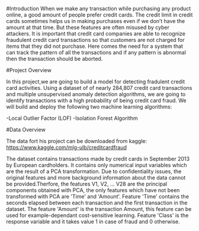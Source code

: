 #Introduction 
When we make any transaction while purchasing any product online, a good amount of people prefer credit cards. The credit limit in credit cards sometimes helps us 
in making purchases even if we don’t have the amount at that time. But these features are often misused by cyber attackers. It is important that credit card companies 
are able to recognize fraudulent credit card transactions so that customers are not charged for items that they did not purchase. Here comes the need for a system that
can track the pattern of all the transactions and if any pattern is abnormal then the transaction should be aborted.

#Project Overview

In this project,we are going to build a model for detecting fradulent credit card activities. Using a dataset of of nearly 284,807 credit card transactions and 
multiple unsupervised anomaly detection algorithms, we are going to identify transactions with a high probability of being credit card fraud. We will build and 
deploy the following two machine learning algorithms:

-Local Outlier Factor (LOF)
-Isolation Forest Algorithm

#Data Overview

The data fort his project can be downloaded from kaggle: https://www.kaggle.com/mlg-ulb/creditcardfraud

The dataset contains transactions made by credit cards in September 2013 by European cardholders. It contains only numerical input variables which are the result of
a PCA transformation. Due to confidentiality issues, the original features and more background information about the data cannot be provided.Therfore, the features
V1, V2, … V28 are the principal components obtained with PCA, the only features which have not been transformed with PCA are 'Time' and 'Amount'. Feature 'Time' contains
the seconds elapsed between each transaction and the first transaction in the dataset. The feature 'Amount' is the transaction Amount, this feature can be used for 
example-dependant cost-sensitive learning. Feature 'Class' is the response variable and it takes value 1 in case of fraud and 0 otherwise.
